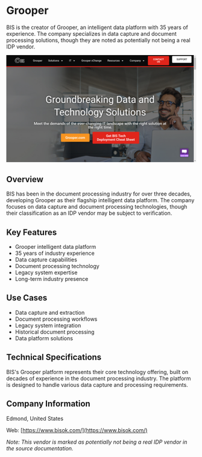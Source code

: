 # Grooper

BIS is the creator of Grooper, an intelligent data platform with 35 years of experience. The company specializes in data capture and document processing solutions, though they are noted as potentially not being a real IDP vendor.

![Grooper](assets\grooper.png)


## Overview

BIS has been in the document processing industry for over three decades, developing Grooper as their flagship intelligent data platform. The company focuses on data capture and document processing technologies, though their classification as an IDP vendor may be subject to verification.

## Key Features

- Grooper intelligent data platform
- 35 years of industry experience
- Data capture capabilities
- Document processing technology
- Legacy system expertise
- Long-term industry presence

## Use Cases

- Data capture and extraction
- Document processing workflows
- Legacy system integration
- Historical document processing
- Data platform solutions

## Technical Specifications

BIS's Grooper platform represents their core technology offering, built on decades of experience in the document processing industry. The platform is designed to handle various data capture and processing requirements.

## Company Information

Edmond, United States

Web: [https://www.bisok.com/](https://www.bisok.com/)

*Note: This vendor is marked as potentially not being a real IDP vendor in the source documentation.* 
